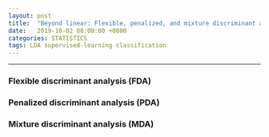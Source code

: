 ```yaml
---
layout: post
title:  "Beyond linear: Flexible, penalized, and mixture discriminant analysis"
date:   2019-10-02 08:00:00 +0800
categories: STATISTICS
tags: LDA supervised-learning classification
---
```




--------------------------------------------------------------------------
### Flexible discriminant analysis (FDA)
### Penalized discriminant analysis (PDA)
### Mixture discriminant analysis (MDA)